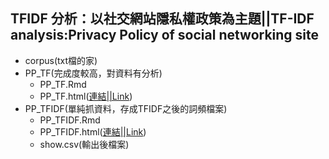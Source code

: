 ﻿## TFIDF 分析：以社交網站隱私權政策為主題||TF-IDF analysis:Privacy Policy of social networking site
- corpus(txt檔的家)
- PP_TF(完成度較高，對資料有分析)
	- PP_TF.Rmd
	- PP_TF.html([連結||Link](https://perilium.github.io/NTU-CSX4001/Week_5/hw_5/TFIDF_PrivacyPolicy/PP_TF.html))
- PP_TFIDF(單純抓資料，存成TFIDF之後的詞頻檔案)
	- PP_TFIDF.Rmd
	- PP_TFIDF.html([連結||Link](https://perilium.github.io/NTU-CSX4001/Week_5/hw_5/TFIDF_PrivacyPolicy/PP_TFIDF.html))
	- show.csv(輸出後檔案)
